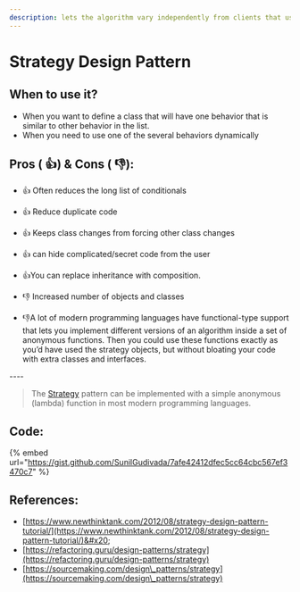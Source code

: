 ```yaml
---
description: lets the algorithm vary independently from clients that use it
---
```


# Strategy Design Pattern

## When to use it?

* When you want to define a class that will have one behavior that is similar to other behavior in the list.&#x20;
* When you need to use one of the several behaviors dynamically

## Pros ( :thumbsup:) & Cons ( :thumbsdown:):



* :thumbsup: Often reduces the long list of conditionals
* :thumbsup: Reduce duplicate code
* :thumbsup: Keeps class changes from forcing other class changes
* :thumbsup: can hide complicated/secret code from the user
* :thumbsup:You can replace inheritance with composition.



* :thumbsdown: Increased number of objects and classes
* :thumbsdown:A lot of modern programming languages have functional-type support that lets you implement different versions of an algorithm inside a set of anonymous functions. Then you could use these functions exactly as you’d have used the strategy objects, but without bloating your code with extra classes and interfaces.

\----

> The [Strategy](https://refactoring.guru/design-patterns/strategy) pattern can be implemented with a simple anonymous (lambda) function in most modern programming languages.

## Code:

{% embed url="https://gist.github.com/SunilGudivada/7afe42412dfec5cc64cbc567ef3470c7" %}

## References:

* [https://www.newthinktank.com/2012/08/strategy-design-pattern-tutorial/](https://www.newthinktank.com/2012/08/strategy-design-pattern-tutorial/)&#x20;
* [https://refactoring.guru/design-patterns/strategy](https://refactoring.guru/design-patterns/strategy)
* [https://sourcemaking.com/design\_patterns/strategy](https://sourcemaking.com/design\_patterns/strategy)
